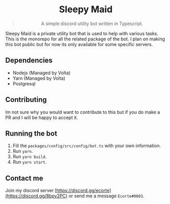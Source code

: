 <div align='center'>
<h1>Sleepy Maid</h1>
<blockquote>A simple discord utility bot written in Typescript.</blockquote>
</div>

Sleepy Maid is a private utility bot that is used to help with various tasks.
This is the monorepo for all the related package of the bot.
I plan on making this bot public but for now its only available for some specific servers.

## Dependencies

- Nodejs (Managed by Volta)
- Yarn (Managed by Volta)
- Postgresql

## Contributing

Im not sure why you would want to contribute to this but if you do make a PR and I will be happy to accept it.

## Running the bot

1. Fill the `packages/config/src/config/bot.ts` with your own information.
2. Run `yarn`.
3. Run `yarn build`.
4. Run `yarn start`.

## Contact me

Join my discord server [https://discord.gg/ecorte](https://discord.gg/8bpy2PC) or send me a message `Ecorte#0003`.
